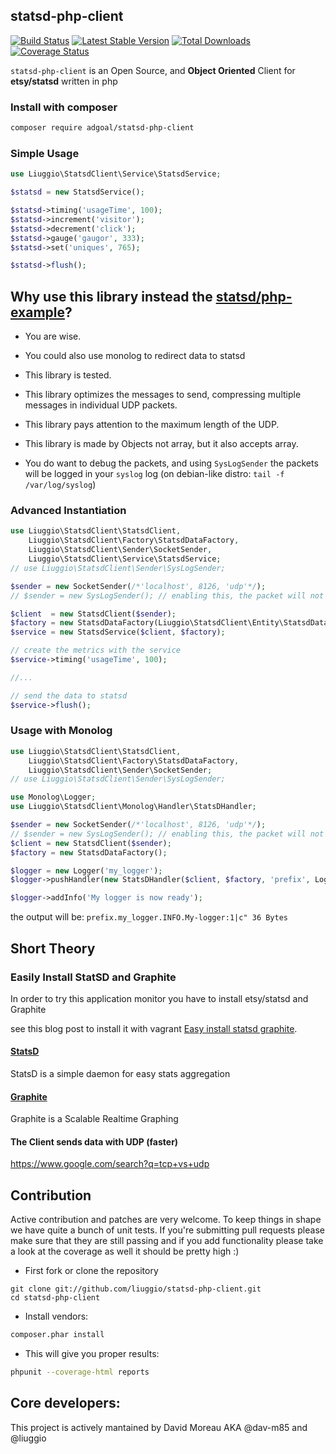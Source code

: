 ## statsd-php-client

[![Build Status](https://secure.travis-ci.org/adgoal/statsd-php-client.png)](http://travis-ci.org/adgoal/statsd-php-client) 
[![Latest Stable Version](https://poser.pugx.org/adgoal/statsd-php-client/v/stable.png)](https://packagist.org/packages/adgoal/statsd-php-client) 
[![Total Downloads](https://poser.pugx.org/adgoal/statsd-php-client/downloads.png)](https://packagist.org/packages/adgoal/statsd-php-client)
[![Coverage Status](https://coveralls.io/repos/github/Adgoal/statsd-php-client/badge.svg)](https://coveralls.io/github/Adgoal/statsd-php-client)


`statsd-php-client` is an Open Source, and **Object Oriented** Client for **etsy/statsd** written in php
 
### Install with composer

```bash
composer require adgoal/statsd-php-client
```

### Simple Usage

```php
use Liuggio\StatsdClient\Service\StatsdService;

$statsd = new StatsdService();

$statsd->timing('usageTime', 100);
$statsd->increment('visitor');
$statsd->decrement('click');
$statsd->gauge('gaugor', 333);
$statsd->set('uniques', 765);

$statsd->flush();
```


## Why use this library instead the [statsd/php-example](https://github.com/etsy/statsd/blob/master/examples/php-example.php)?

- You are wise.

- You could also use monolog to redirect data to statsd

- This library is tested.

- This library optimizes the messages to send, compressing multiple messages in individual UDP packets.

- This library pays attention to the maximum length of the UDP.

- This library is made by Objects not array, but it also accepts array.

- You do want to debug the packets, and using `SysLogSender` the packets will be logged in your `syslog` log (on debian-like distro: `tail -f /var/log/syslog`)


### Advanced Instantiation

```php
use Liuggio\StatsdClient\StatsdClient,
    Liuggio\StatsdClient\Factory\StatsdDataFactory,
    Liuggio\StatsdClient\Sender\SocketSender,
    Liuggio\StatsdClient\Service\StatsdService;
// use Liuggio\StatsdClient\Sender\SysLogSender;

$sender = new SocketSender(/*'localhost', 8126, 'udp'*/);
// $sender = new SysLogSender(); // enabling this, the packet will not send over the socket

$client  = new StatsdClient($sender);
$factory = new StatsdDataFactory(Liuggio\StatsdClient\Entity\StatsdData::class);
$service = new StatsdService($client, $factory);

// create the metrics with the service
$service->timing('usageTime', 100);

//...

// send the data to statsd
$service->flush();

```

### Usage with Monolog

```php
use Liuggio\StatsdClient\StatsdClient,
    Liuggio\StatsdClient\Factory\StatsdDataFactory,
    Liuggio\StatsdClient\Sender\SocketSender;
// use Liuggio\StatsdClient\Sender\SysLogSender;

use Monolog\Logger;
use Liuggio\StatsdClient\Monolog\Handler\StatsDHandler;

$sender = new SocketSender(/*'localhost', 8126, 'udp'*/);
// $sender = new SysLogSender(); // enabling this, the packet will not send over the socket
$client = new StatsdClient($sender);
$factory = new StatsdDataFactory();

$logger = new Logger('my_logger');
$logger->pushHandler(new StatsDHandler($client, $factory, 'prefix', Logger::DEBUG));

$logger->addInfo('My logger is now ready');
```

the output will be:  `prefix.my_logger.INFO.My-logger:1|c" 36 Bytes`

## Short Theory

### Easily Install StatSD and Graphite

In order to try this application monitor you have to install etsy/statsd and Graphite

see this blog post to install it with vagrant [Easy install statsd graphite](http://welcometothebundle.com/easily-install-statsd-and-graphite-with-vagrant/).

#### [StatsD](https://github.com/etsy/statsd)

StatsD is a simple daemon for easy stats aggregation

#### [Graphite](http://graphite.wikidot.com/)

Graphite is a Scalable Realtime Graphing

#### The Client sends data with UDP (faster)

https://www.google.com/search?q=tcp+vs+udp

## Contribution

Active contribution and patches are very welcome.
To keep things in shape we have quite a bunch of unit tests. If you're submitting pull requests please
make sure that they are still passing and if you add functionality please
take a look at the coverage as well it should be pretty high :)

- First fork or clone the repository

```
git clone git://github.com/liuggio/statsd-php-client.git
cd statsd-php-client
```

- Install vendors:

``` bash
composer.phar install
```

- This will give you proper results:

``` bash
phpunit --coverage-html reports
```

## Core developers:

This project is actively mantained by David Moreau AKA @dav-m85 and @liuggio
